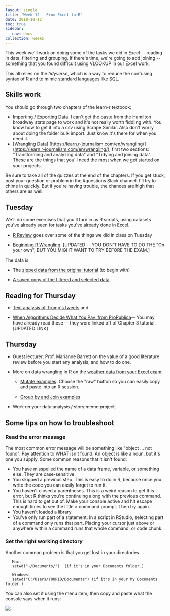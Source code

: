 ```yaml
---
layout: single
title: "Week 12 - From Excel to R"
date: 2018-10-12
toc: true
sidebar:
   nav: docs
collection: weeks
---
```


This week we'll work on doing some of the tasks we did in Excel -- reading in data, filtering and grouping. If there's time, we're going to add joining -- something that you found difficult using VLOOKUP in our Excel work.

This all relies on the *tidyverse*, which is a way to reduce the confusing syntax of R and to mimic standard languages like SQL.

## Skills work

You should go through two chapters of the learn-r textbook:
* [Importing / Exporting Data](https://learn.r-journalism.com/en/importing_exporting/). I can't get the paste from the Hamilton broadway stats page to work and it's not really worth fiddling with. You know how to get it into a csv using Scrape Similar. Also don't worry about doing the folder bulk import. Just know it's there for when you need it.
* [Wrangling Data] [https://learn.r-journalism.com/en/wrangling/](https://learn.r-journalism.com/en/wrangling/), first two sections: "Transforming and analyzing data" and "Tidying and joining data". These are the things that you'll need the most when we get started on your projects.

Be sure to take all of the quizzes at the end of the chapters. If you get stuck, post your question or problem in the #questions Slack channel. I'll try to chime in quickly. But if you're having trouble, the chances are high that others are as well.

## Tuesday
We'll do some exercises that you'll turn in as R scripts, using datasets you've already seen for tasks you've already done in Excel.

* [R Review](https://cronkitedata.github.io/rstats-training/r-review-md) goes over some of the things we did in class on Tuesday

* [Beginning R Wrangling](https://cronkitedata.github.io/rstats-training/r-wrangle). [UPDATED -- YOU DON'T HAVE TO DO THE "On your own", BUT YOU MIGHT WANT TO TRY BEFORE THE EXAM.]

The data is
* The [zipped data from the original tutorial]({{site.baseurl}}/assets/data/SHR76_16.sav.zip) (to begin with)

* [A saved copy of the filtered and selected data](https://github.com/cronkitedata/rstats-training/blob/master/murder_data.Rda?raw=true).

## Reading for Thursday
* [Text analysis of Trump's tweets](http://varianceexplained.org/r/trump-tweets/) and

* [When Algorithms Decide What You Pay, from ProPublica](https://www.propublica.org/article/breaking-the-black-box-when-algorithms-decide-what-you-pay)-- You may have already read these -- they were linked off of Chapter 3 tutorial. [UPDATED LINK]


## Thursday


* Guest lecturer: Prof. Marianne Barrett on the value of a good literature review before you start any analysis, and how to do one.

* More on data wrangling in R on the [weather data from your Excel exam](https://github.com/cronkitedata/rstats-training/blob/master/data/temperatures2017.xlsx?raw=true):

  * [Mutate examples](https://github.com/cronkitedata/rstats-training/blob/master/temps.R). Choose the "raw" button so you can easily copy and paste into an R session.

  *  [Group by and Join examples](https://github.com/cronkitedata/rstats-training/blob/master/group-join.R)

*  ~~Work on  your data analysis / story memo project.~~


## Some tips on how to troubleshoot

### Read the error message

The most common error message will be something like "object ... not found". Pay attention to WHAT isn't found. An object is like a noun, but it's one you supply. Some common reasons that it isn't found:

* You have misspelled the name of a data frame, variable, or something else. They are case-sensitive.
* You skipped a previous step. This is easy to do in R, because once you write the code you can easily forget to run it.
* You haven't closed a parentheses. This is a weird reason to get this error, but R thinks you're continuing along with the previous command. This is hard to get out of. Make  your console active and hit escape enough times to see the little > command prompt. Then try again.
* You haven't loaded a library.
* You've only run part of a statement. In a script in RStudio, selecting part of a command only runs that part. Placing your cursor just above or anywhere within a command runs that whole command, or code chunk.




### Set the right working directory

Another common problem is that you get lost in your directories.

       Mac:
       setwd("~/Documents/")  (if it's in your Documents folder.)

       Windows:
       setwd("C:/Users/YOURID/Documents") (if it's in your My Documents folder.)

You can also set it using the menu item, then copy and paste what the console says when it runs:

![]({{site.baseurl}}/weeks/assets/setwd.gif)

